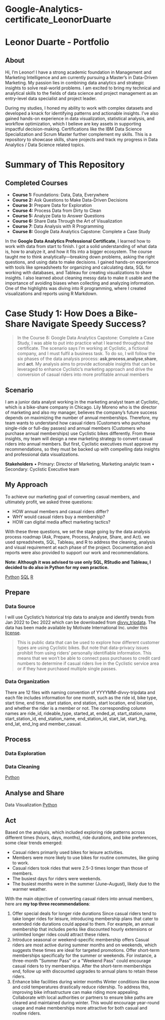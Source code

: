 # Google-Analytics-certificate_LeonorDuarte
# Leonor Duarte - Portfolio
## About
Hi, I’m Leonor! I have a strong academic foundation in Management and Marketing Intelligence and am currently pursuing a Master’s in Data-Driven Marketing. My passion lies in combining data analytics and strategic insights to solve real-world problems. I am excited to bring my technical and analytical skills to the fields of data science and project management as an entry-level data specialist and project leader.

During my studies, I honed my ability to work with complex datasets and developed a knack for identifying patterns and actionable insights. I’ve also gained hands-on experience in data visualization, statistical analysis, and workflow optimization, which I believe are key assets in supporting impactful decision-making. Certifications like the IBM Data Science Specialization and Scrum Master further complement my skills.
This is a repository to showcase skills, share projects and track my progress in Data Analytics / Data Science related topics.

# Summary of This Repository
## Completed Courses 
- **Course 1:** Foundations: Data, Data, Everywhere
- **Course 2:** Ask Questions to Make Data-Driven Decisions
- **Course 3:** Prepare Data for Exploration
- **Course 4:** Process Data from Dirty to Clean
- **Course 5:** Analyze Data to Answer Questions
- **Course 6:** Share Data Through the Art of Visualization
- **Course 7:** Data Analysis with R Programming
- **Course 8:** Google Data Analytics Capstone: Complete a Case Study

In the **Google Data Analytics Professional Certificate**, I learned how to work with data from start to finish. I got a solid understanding of what data is, how to analyze it, and how it fits into a bigger ecosystem. The course taught me to think analytically—breaking down problems, asking the right questions, and using data to make decisions. I gained hands-on experience with tools like spreadsheets for organizing and calculating data, SQL for working with databases, and Tableau for creating visualizations to share insights. I also learned about cleaning messy data to make it usable and the importance of avoiding biases when collecting and analyzing information.
One of the highlights was diving into R programming, where I created visualizations and reports using R Markdown.

# Case Study 1: How Does a Bike-Share Navigate Speedy Success?
> In the Course 8: Google Data Analytics Capstone: Complete a Case Study, I was able to put into practice what I learned throughout the certificate. The scenario says I'm working at Cyclistic, a fictional company, and I must fulfil a business task. To do so, I will follow the six phases of the data analysis process: **ask**,**process**,**analyse**,**share**, and **act**. My analysis aims to provide actionable insights that can be leveraged to enhance Cyclistic’s marketing approach and drive the conversion of casual riders into more profitable annual members

## Scenario
I am a junior data analyst working in the marketing analyst team at Cyclistic, which is a bike-share company in Chicago. Lily Moreno who is the director of marketing and also my manager, believes the company’s future success depends on maximizing the number of annual memberships. Therefore, my team wants to understand how casual riders (Customers who purchase single-ride or full-day passes) and annual members (Customers who purchase annual memberships) use Cyclistic bikes differently. From these insights, my team will design a new marketing strategy to convert casual riders into annual members. But first, Cyclistic executives must approve my recommendations, so they must be backed up with compelling data insights and professional data visualizations.

**Stakeholders**
•	Primary: Director of Marketing, Marketing analytic team
•	Secondary: Cyclistic Executive team

## My Approach

To achieve our marketing goal of converting casual members, and ultimately profit, we asked three questions:
- HOW annual members and casual riders differ?
- WHY would casual riders buy a membership?
- HOW can digital media affect marketing tactics?

With these three questions, we set the stage going by the data analysis process roadmap (Ask, Prepare, Process, Analyse, Share, and Act). we used spreadsheets, SQL, Tableau, and R to address the cleaning, analysis and visual requirement at each phase of the project.
Documentation and reports were also provided to support our work and recommendations.

**Note:  Although it was advised to use only SQL, RStudio and Tableau, I decided to do also in Python for my own practice.**

[Python](https://github.com/leonorduarte/Google-Analytics-certificate_LeonorDuarte/blob/main/1.%20Complete%20Analysis_LD%20(1).ipynb)
[SQL]()
[R]()

## Prepare
### Data Source
I will use Cyclistic’s historical trip data to analyze and identify trends from Jan 2022 to Dec 2022 which can be downloaded from [divvy_tripdata](https://divvy-tripdata.s3.amazonaws.com/index.html). The data has been made available by Motivate International Inc. under this [license](https://www.divvybikes.com/data-license-agreement).  
  
> This is public data that can be used to explore how different customer types are using Cyclistic bikes. But note that data-privacy issues prohibit from using riders’ personally identifiable information. This means that we won’t be able to connect pass purchases to credit card numbers to determine if casual riders live in the Cyclistic service area or if they have purchased multiple single passes.

### Data Organization
There are 12 files with naming convention of YYYYMM-divvy-tripdata and each file includes information for one month, such as the ride id, bike type, start time, end time, start station, end station, start location, end location, and whether the rider is a member or not. The corresponding column names are ride_id, rideable_type, started_at, ended_at, start_station_name, start_station_id, end_station_name, end_station_id, start_lat, start_lng, end_lat, end_lng and member_casual.

## Process


### Data Exploration

### Data Cleaning
[Python](https://github.com/leonorduarte/Google-Analytics-certificate_LeonorDuarte/blob/main/2.%20Data%20Cleaning_LD%20(2).ipynb)  

  
## Analyse and Share

Data Visualization
[Python](https://github.com/leonorduarte/Google-Analytics-certificate_LeonorDuarte/blob/main/3.%20Data%20Visualization_LD%20(2).ipynb)  



## Act
Based on the analysis, which included exploring ride patterns across different times (hours, days, months), ride durations, and bike preferences, some clear trends emerged:
- Casual riders primarily used bikes for leisure activities.
- Members were more likely to use bikes for routine commutes, like going to work.
- Casual riders took rides that were 2.5–3 times longer than those of members.
- The busiest days for riders were weekends.
- The busiest months were in the summer (June–August), likely due to the warmer weather.

With the main objective of converting casual riders into annual members, here are **my top three recommendations**:
1. Offer special deals for longer ride durations
Since casual riders tend to take longer rides for leisure, introducing membership plans that cater to extended ride durations could appeal to them.
For example, an annual membership that includes perks like discounted hourly extensions or unlimited longer rides could attract these riders.
2. Introduce seasonal or weekend-specific membership offers
Casual riders are most active during summer months and on weekends, which suggests these times are ideal for targeted promotions.
Offer short-term memberships specifically for the summer or weekends. For instance, a three-month "Summer Pass" or a "Weekend Pass" could encourage casual riders to try memberships.
After the short-term memberships end, follow up with discounted upgrades to annual plans to retain these riders.
3. Enhance bike facilities during winter months
Winter conditions like snow and cold temperatures drastically reduce ridership. To address this, improving bike infrastructure can make riding more appealing.
Collaborate with local authorities or partners to ensure bike paths are cleared and maintained during winter. This would encourage year-round usage and make memberships more attractive for both casual and routine riders.


